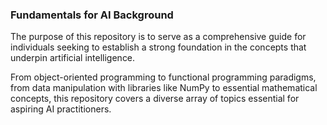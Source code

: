 ### Fundamentals for AI Background


<p style="text-align: justify;">

The purpose of this repository is to serve as a comprehensive guide for individuals seeking to establish a strong foundation in the concepts that underpin artificial
intelligence. 

From object-oriented programming to functional programming paradigms, from data manipulation with libraries like NumPy to essential mathematical concepts, this repository covers a diverse array of topics essential for aspiring AI practitioners.

</p>



